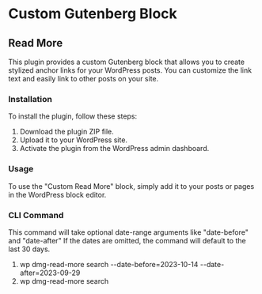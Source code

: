 # Custom Gutenberg Block

## Read More

This plugin provides a custom Gutenberg block that allows you to create stylized anchor links for your WordPress posts. You can customize the link text and easily link to other posts on your site.

### Installation

To install the plugin, follow these steps:

1. Download the plugin ZIP file.
2. Upload it to your WordPress site.
3. Activate the plugin from the WordPress admin dashboard.

### Usage

To use the "Custom Read More" block, simply add it to your posts or pages in the WordPress block editor.

### CLI Command

This command will take optional date-range arguments like "date-before" and "date-after" If the dates are omitted, the
command will default to the last 30 days.

1. wp dmg-read-more search --date-before=2023-10-14 --date-after=2023-09-29 
2. wp dmg-read-more search  

